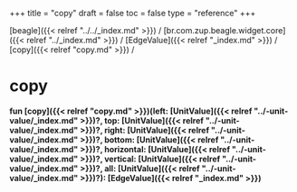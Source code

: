 +++
title = "copy"
draft = false
toc = false
type = "reference"
+++

[beagle]({{< relref "../../_index.md" >}}) / [br.com.zup.beagle.widget.core]({{< relref "../_index.md" >}}) / [EdgeValue]({{< relref "_index.md" >}}) / [copy]({{< relref "copy.md" >}}) / 



# copy  
  
<b><b>fun [copy]({{< relref "copy.md" >}})(left: [UnitValue]({{< relref "../-unit-value/_index.md" >}})?, top: [UnitValue]({{< relref "../-unit-value/_index.md" >}})?, right: [UnitValue]({{< relref "../-unit-value/_index.md" >}})?, bottom: [UnitValue]({{< relref "../-unit-value/_index.md" >}})?, horizontal: [UnitValue]({{< relref "../-unit-value/_index.md" >}})?, vertical: [UnitValue]({{< relref "../-unit-value/_index.md" >}})?, all: [UnitValue]({{< relref "../-unit-value/_index.md" >}})?): [EdgeValue]({{< relref "_index.md" >}})</b></b>  



